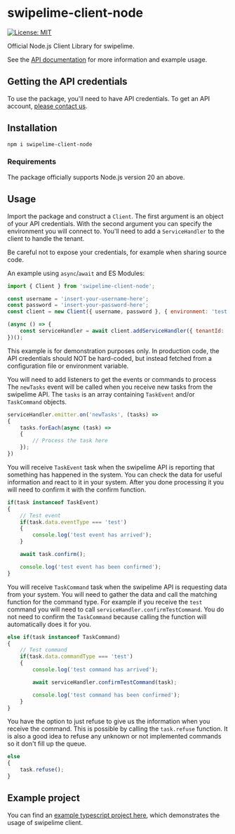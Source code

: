 # swipelime-client-node

[![License: MIT](https://img.shields.io/badge/license-MIT-blueviolet.svg)](https://github.com/swipelime/swipelime-client-node/blob/main/LICENSE)

Official Node.js Client Library for swipelime.

See the [API documentation][api-docs] for more information and example usage.

## Getting the API credentials

To use the package, you'll need to have API credentials. To get an API account,
[please contact us][contact-us].

## Installation

`npm i swipelime-client-node`

### Requirements

The package officially supports Node.js version 20 an above.

## Usage

Import the package and construct a `Client`. The first argument is an object of your API credentials.
With the second argument you can specify the environment you will connect to.
You'll need to add a `ServiceHandler` to the client to handle the tenant.

Be careful not to expose your credentials, for example when sharing source code.

An example using `async`/`await` and ES Modules:

```javascript
import { Client } from 'swipelime-client-node';

const username = 'insert-your-username-here';
const password = 'insert-your-password-here';
const client = new Client({ username, password }, { environment: 'test' });

(async () => {
    const serviceHandler = await client.addServiceHandler({ tenantId: 'insert-tenant-id-here' });
})();
```

This example is for demonstration purposes only. In production code, the
API credentials should NOT be hard-coded, but instead fetched from a
configuration file or environment variable.

You will need to add listeners to get the events or commands to process
The `newTasks` event will be called when you receive new tasks from the swipelime API.
The `tasks` is an array containing `TaskEvent` and/or `TaskCommand` objects.

```javascript
serviceHandler.emitter.on('newTasks', (tasks) =>
{
	tasks.forEach(async (task) =>
	{
		// Process the task here
	});
})
```

You will receive `TaskEvent` task when the swipelime API is reporting that
something has happened in the system.
You can check the data for useful information and react to it in your system.
After you done processing it you will need to confirm it with the confirm function.

```javascript
if(task instanceof TaskEvent)
{
	// Test event
	if(task.data.eventType === 'test')
	{
		console.log('test event has arrived');
	}

	await task.confirm();

	console.log('test event has been confirmed');
}
```

You will receive `TaskCommand` task when the swipelime API is requesting data from your system.
You will need to gather the data and call the matching function for the command type.
For example if you receive the `test` command you will need to call `serviceHandler.confirmTestCommand`.
You do not need to confirm the `TaskCommand` because calling the function will automatically does it for you.

```javascript
else if(task instanceof TaskCommand)
{
	// Test command
	if(task.data.commandType === 'test')
	{
		console.log('test command has arrived');

		await serviceHandler.confirmTestCommand(task);

		console.log('test command has been confirmed');
	}
}
```

You have the option to just refuse to give us the information when you receive the command.
This is possible by calling the `task.refuse` function.
It is also a good idea to refuse any unknown or not implemented commands so it don't fill up the queue.

```javascript
else
{
	task.refuse();
}
```

## Example project

You can find an [example typescript project here](https://github.com/swipelime/swipelime-client-node/blob/main/examples/typescript/), which demonstrates the usage of swipelime client.

[api-docs]: https://docs.swipelime.com/api
[issues]: https://github.com/swipelime/swipelime-client-node/issues
[contact-us]: https://swipelime.com
